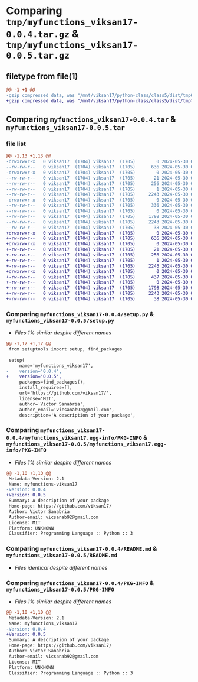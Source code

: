# Comparing `tmp/myfunctions_viksan17-0.0.4.tar.gz` & `tmp/myfunctions_viksan17-0.0.5.tar.gz`

## filetype from file(1)

```diff
@@ -1 +1 @@
-gzip compressed data, was "/mnt/viksan17/python-class/class5/dist/tmp6lbjmjr9/myfunctions_viksan17-0.0.4.tar", last modified: Thu May 30 01:26:40 2024, max compression
+gzip compressed data, was "/mnt/viksan17/python-class/class5/dist/tmpt3cnuwx6/myfunctions_viksan17-0.0.5.tar", last modified: Thu May 30 01:32:16 2024, max compression
```

## Comparing `myfunctions_viksan17-0.0.4.tar` & `myfunctions_viksan17-0.0.5.tar`

### file list

```diff
@@ -1,13 +1,13 @@
-drwxrwxr-x   0 viksan17  (1704) viksan17  (1705)        0 2024-05-30 01:26:40.000000 myfunctions_viksan17-0.0.4/
--rw-rw-r--   0 viksan17  (1704) viksan17  (1705)      636 2024-05-30 01:24:42.000000 myfunctions_viksan17-0.0.4/setup.py
-drwxrwxr-x   0 viksan17  (1704) viksan17  (1705)        0 2024-05-30 01:26:40.000000 myfunctions_viksan17-0.0.4/myfunctions_viksan17.egg-info/
--rw-rw-r--   0 viksan17  (1704) viksan17  (1705)       21 2024-05-30 01:26:39.000000 myfunctions_viksan17-0.0.4/myfunctions_viksan17.egg-info/top_level.txt
--rw-rw-r--   0 viksan17  (1704) viksan17  (1705)      256 2024-05-30 01:26:39.000000 myfunctions_viksan17-0.0.4/myfunctions_viksan17.egg-info/SOURCES.txt
--rw-rw-r--   0 viksan17  (1704) viksan17  (1705)        1 2024-05-30 01:26:39.000000 myfunctions_viksan17-0.0.4/myfunctions_viksan17.egg-info/dependency_links.txt
--rw-rw-r--   0 viksan17  (1704) viksan17  (1705)     2243 2024-05-30 01:26:39.000000 myfunctions_viksan17-0.0.4/myfunctions_viksan17.egg-info/PKG-INFO
-drwxrwxr-x   0 viksan17  (1704) viksan17  (1705)        0 2024-05-30 01:26:40.000000 myfunctions_viksan17-0.0.4/myfunctions_viksan17/
--rw-rw-r--   0 viksan17  (1704) viksan17  (1705)      336 2024-05-30 01:24:31.000000 myfunctions_viksan17-0.0.4/myfunctions_viksan17/math.py
--rw-rw-r--   0 viksan17  (1704) viksan17  (1705)        0 2024-05-30 00:48:44.000000 myfunctions_viksan17-0.0.4/myfunctions_viksan17/__init__.py
--rw-rw-r--   0 viksan17  (1704) viksan17  (1705)     1798 2024-05-30 01:18:46.000000 myfunctions_viksan17-0.0.4/README.md
--rw-rw-r--   0 viksan17  (1704) viksan17  (1705)     2243 2024-05-30 01:26:40.000000 myfunctions_viksan17-0.0.4/PKG-INFO
--rw-rw-r--   0 viksan17  (1704) viksan17  (1705)       38 2024-05-30 01:26:40.000000 myfunctions_viksan17-0.0.4/setup.cfg
+drwxrwxr-x   0 viksan17  (1704) viksan17  (1705)        0 2024-05-30 01:32:16.000000 myfunctions_viksan17-0.0.5/
+-rw-rw-r--   0 viksan17  (1704) viksan17  (1705)      636 2024-05-30 01:31:57.000000 myfunctions_viksan17-0.0.5/setup.py
+drwxrwxr-x   0 viksan17  (1704) viksan17  (1705)        0 2024-05-30 01:32:16.000000 myfunctions_viksan17-0.0.5/myfunctions_viksan17.egg-info/
+-rw-rw-r--   0 viksan17  (1704) viksan17  (1705)       21 2024-05-30 01:32:16.000000 myfunctions_viksan17-0.0.5/myfunctions_viksan17.egg-info/top_level.txt
+-rw-rw-r--   0 viksan17  (1704) viksan17  (1705)      256 2024-05-30 01:32:16.000000 myfunctions_viksan17-0.0.5/myfunctions_viksan17.egg-info/SOURCES.txt
+-rw-rw-r--   0 viksan17  (1704) viksan17  (1705)        1 2024-05-30 01:32:16.000000 myfunctions_viksan17-0.0.5/myfunctions_viksan17.egg-info/dependency_links.txt
+-rw-rw-r--   0 viksan17  (1704) viksan17  (1705)     2243 2024-05-30 01:32:16.000000 myfunctions_viksan17-0.0.5/myfunctions_viksan17.egg-info/PKG-INFO
+drwxrwxr-x   0 viksan17  (1704) viksan17  (1705)        0 2024-05-30 01:32:16.000000 myfunctions_viksan17-0.0.5/myfunctions_viksan17/
+-rw-rw-r--   0 viksan17  (1704) viksan17  (1705)      437 2024-05-30 01:31:33.000000 myfunctions_viksan17-0.0.5/myfunctions_viksan17/math.py
+-rw-rw-r--   0 viksan17  (1704) viksan17  (1705)        0 2024-05-30 00:48:44.000000 myfunctions_viksan17-0.0.5/myfunctions_viksan17/__init__.py
+-rw-rw-r--   0 viksan17  (1704) viksan17  (1705)     1798 2024-05-30 01:18:46.000000 myfunctions_viksan17-0.0.5/README.md
+-rw-rw-r--   0 viksan17  (1704) viksan17  (1705)     2243 2024-05-30 01:32:16.000000 myfunctions_viksan17-0.0.5/PKG-INFO
+-rw-rw-r--   0 viksan17  (1704) viksan17  (1705)       38 2024-05-30 01:32:16.000000 myfunctions_viksan17-0.0.5/setup.cfg
```

### Comparing `myfunctions_viksan17-0.0.4/setup.py` & `myfunctions_viksan17-0.0.5/setup.py`

 * *Files 1% similar despite different names*

```diff
@@ -1,12 +1,12 @@
 from setuptools import setup, find_packages
 
 setup(
     name='myfunctions_viksan17',
-    version='0.0.4',
+    version='0.0.5',
     packages=find_packages(),
     install_requires=[],
     url='https://github.com/viksan17/',
     license='MIT',
     author='Victor Sanabria',
     author_email='vicsanab92@gmail.com',
     description='A description of your package',
```

### Comparing `myfunctions_viksan17-0.0.4/myfunctions_viksan17.egg-info/PKG-INFO` & `myfunctions_viksan17-0.0.5/myfunctions_viksan17.egg-info/PKG-INFO`

 * *Files 1% similar despite different names*

```diff
@@ -1,10 +1,10 @@
 Metadata-Version: 2.1
 Name: myfunctions-viksan17
-Version: 0.0.4
+Version: 0.0.5
 Summary: A description of your package
 Home-page: https://github.com/viksan17/
 Author: Victor Sanabria
 Author-email: vicsanab92@gmail.com
 License: MIT
 Platform: UNKNOWN
 Classifier: Programming Language :: Python :: 3
```

### Comparing `myfunctions_viksan17-0.0.4/README.md` & `myfunctions_viksan17-0.0.5/README.md`

 * *Files identical despite different names*

### Comparing `myfunctions_viksan17-0.0.4/PKG-INFO` & `myfunctions_viksan17-0.0.5/PKG-INFO`

 * *Files 1% similar despite different names*

```diff
@@ -1,10 +1,10 @@
 Metadata-Version: 2.1
 Name: myfunctions_viksan17
-Version: 0.0.4
+Version: 0.0.5
 Summary: A description of your package
 Home-page: https://github.com/viksan17/
 Author: Victor Sanabria
 Author-email: vicsanab92@gmail.com
 License: MIT
 Platform: UNKNOWN
 Classifier: Programming Language :: Python :: 3
```

